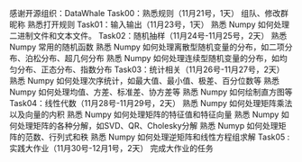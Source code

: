 感谢开源组织：DataWhale
Task00：熟悉规则（11月21号，1天）
组队、修改群昵称
熟悉打开规则
Task01：输入输出（11月23号，1天）
熟悉 Numpy 如何处理二进制文件和文本文件。
Task02：随机抽样（11月24号-11月25号，2天）
熟悉 Numpy 常用的随机函数
熟悉 Numpy 如何处理离散型随机变量的分布，如二项分布、泊松分布、超几何分布
熟悉 Numpy 如何处理连续型随机变量的分布，如均匀分布、正态分布、指数分布
Task03：统计相关（11月26号-11月27号，2天）
熟悉 Numpy 如何处理次序统计，如最大值、最小值、极差、百分位数等
熟悉 Numpy 如何处理均值、方差、标准差、协方差等
熟悉 Numpy 如何绘制直方图等
Task04：线性代数（11月28号-11月29号，2天）
熟悉 Numpy 如何处理矩阵乘法以及向量的内积
熟悉 Numpy 如何处理矩阵的特征值和特征向量
熟悉 Numpy 如何处理矩阵的各种分解，如SVD、QR、Cholesky分解
熟悉 Numyp 如何处理矩阵的范数、行列式和秩
熟悉 Numpy 如何处理逆矩阵和线性方程组求解
Task05 : 实践大作业（11月30号-12月1号，2天）
完成大作业的任务

